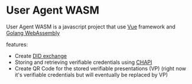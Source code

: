 # User Agent WASM
User Agent WASM is a javascript project that use [Vue](https://vuejs.org) framework and
[Golang WebAssembly](https://github.com/golang/go/wiki/WebAssembly)

features:
- Create [DID exchange](https://github.com/hyperledger/aries-rfcs/tree/master/features/0023-did-exchange)
- Storing and retrieving verifiable credentials using [CHAPI](https://github.com/digitalbazaar/credential-handler-polyfill)
- Create QR Code for the stored verifiable presentations (VP) (right now it's verifiable credentials but will eventually be replaced by VP)
